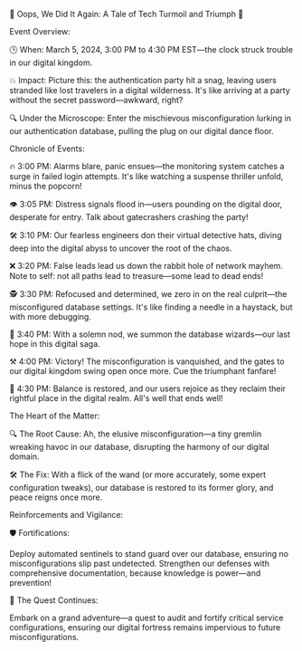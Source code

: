 🚀 Oops, We Did It Again: A Tale of Tech Turmoil and Triumph 🚀

Event Overview:

🕒 When: March 5, 2024, 3:00 PM to 4:30 PM EST—the clock struck trouble in our digital kingdom.

💥 Impact: Picture this: the authentication party hit a snag, leaving users stranded like lost travelers in a digital wilderness. It's like arriving at a party without the secret password—awkward, right?

🔍 Under the Microscope: Enter the mischievous misconfiguration lurking in our authentication database, pulling the plug on our digital dance floor.

Chronicle of Events:

🔥 3:00 PM: Alarms blare, panic ensues—the monitoring system catches a surge in failed login attempts. It's like watching a suspense thriller unfold, minus the popcorn!

👁️ 3:05 PM: Distress signals flood in—users pounding on the digital door, desperate for entry. Talk about gatecrashers crashing the party!

🛠️ 3:10 PM: Our fearless engineers don their virtual detective hats, diving deep into the digital abyss to uncover the root of the chaos.

❌ 3:20 PM: False leads lead us down the rabbit hole of network mayhem. Note to self: not all paths lead to treasure—some lead to dead ends!

🕵️ 3:30 PM: Refocused and determined, we zero in on the real culprit—the misconfigured database settings. It's like finding a needle in a haystack, but with more debugging.

🚨 3:40 PM: With a solemn nod, we summon the database wizards—our last hope in this digital saga.

⚒️ 4:00 PM: Victory! The misconfiguration is vanquished, and the gates to our digital kingdom swing open once more. Cue the triumphant fanfare!

🌟 4:30 PM: Balance is restored, and our users rejoice as they reclaim their rightful place in the digital realm. All's well that ends well!

The Heart of the Matter:

🔍 The Root Cause: Ah, the elusive misconfiguration—a tiny gremlin wreaking havoc in our database, disrupting the harmony of our digital domain.

🛠️ The Fix: With a flick of the wand (or more accurately, some expert configuration tweaks), our database is restored to its former glory, and peace reigns once more.

Reinforcements and Vigilance:

🛡️ Fortifications:

Deploy automated sentinels to stand guard over our database, ensuring no misconfigurations slip past undetected.
Strengthen our defenses with comprehensive documentation, because knowledge is power—and prevention!

📜 The Quest Continues:

Embark on a grand adventure—a quest to audit and fortify critical service configurations, ensuring our digital fortress remains impervious to future misconfigurations.
